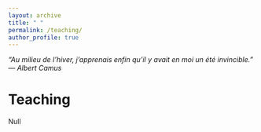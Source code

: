 ```yaml
---
layout: archive
title: " "
permalink: /teaching/
author_profile: true
---
```


*“Au milieu de l’hiver, j’apprenais enfin qu’il y avait en moi un été invincible.” ― Albert Camus*

Teaching
===

Null


<br>
<br>
<br>
<br>
<br>
<br>
<br>
<br>
<br>
<br>
<br>
<br>
